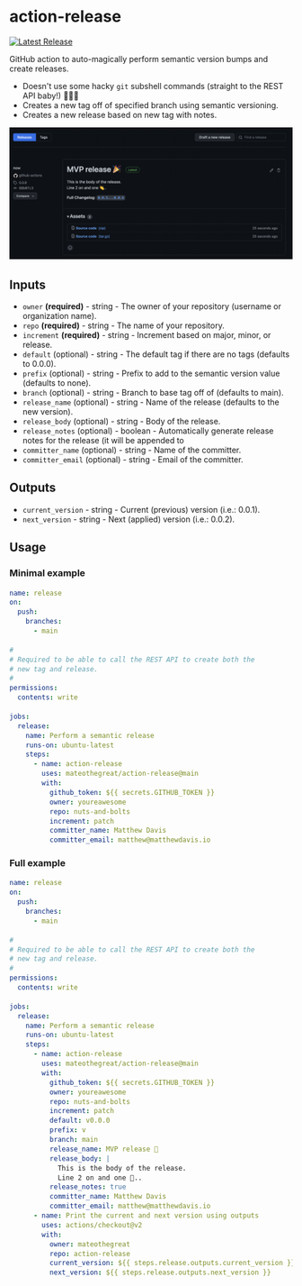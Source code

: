 # action-release

[![Latest Release](https://img.shields.io/github/v/release/mateothegreat/action-release?color=%233D9970)](https://img.shields.io/github/v/release/mateothegreat/action-release?color=%233D9970)

GitHub action to auto-magically perform semantic version bumps and create releases.

* Doesn't use some hacky `git` subshell commands (straight to the REST API baby!) 👏👏👏
* Creates a new tag off of specified branch using semantic versioning.
* Creates a new release based on new tag with notes.

![screenshot](screenshot.png)

## Inputs

* `owner` __(required)__ - string - The owner of your repository (username or organization name).
* `repo` __(required)__ - string - The name of your repository.
* `increment` __(required)__ - string - Increment based on major, minor, or release.
* `default` (optional) - string - The default tag if there are no tags (defaults to 0.0.0).
* `prefix` (optional) - string - Prefix to add to the semantic version value (defaults to none).
* `branch` (optional) - string - Branch to base tag off of (defaults to main).
* `release_name` (optional) - string - Name of the release (defaults to the new version).
* `release_body` (optional) - string - Body of the release.
* `release_notes` (optional) - boolean - Automatically generate release notes for the release (it will be appended to
* `committer_name` (optional) - string - Name of the committer.
* `committer_email` (optional) - string - Email of the committer.

## Outputs

* `current_version` - string - Current (previous) version (i.e.: 0.0.1).
* `next_version` - string - Next (applied) version (i.e.: 0.0.2).

## Usage

### Minimal example

```yaml
name: release
on:
  push:
    branches:
      - main

#
# Required to be able to call the REST API to create both the
# new tag and release.
#
permissions:
  contents: write

jobs:
  release:
    name: Perform a semantic release
    runs-on: ubuntu-latest
    steps:
      - name: action-release
        uses: mateothegreat/action-release@main
        with:
          github_token: ${{ secrets.GITHUB_TOKEN }}
          owner: youreawesome
          repo: nuts-and-bolts
          increment: patch
          committer_name: Matthew Davis
          committer_email: matthew@matthewdavis.io
```

### Full example

```yaml
name: release
on:
  push:
    branches:
      - main

#
# Required to be able to call the REST API to create both the
# new tag and release.
#
permissions:
  contents: write

jobs:
  release:
    name: Perform a semantic release
    runs-on: ubuntu-latest
    steps:
      - name: action-release
        uses: mateothegreat/action-release@main
        with:
          github_token: ${{ secrets.GITHUB_TOKEN }}
          owner: youreawesome
          repo: nuts-and-bolts
          increment: patch
          default: v0.0.0
          prefix: v
          branch: main
          release_name: MVP release 🎉
          release_body: |
            This is the body of the release.
            Line 2 on and one 👏..
          release_notes: true
          committer_name: Matthew Davis
          committer_email: matthew@matthewdavis.io
      - name: Print the current and next version using outputs
        uses: actions/checkout@v2
        with:
          owner: mateothegreat
          repo: action-release
          current_version: ${{ steps.release.outputs.current_version }}
          next_version: ${{ steps.release.outputs.next_version }}
```
